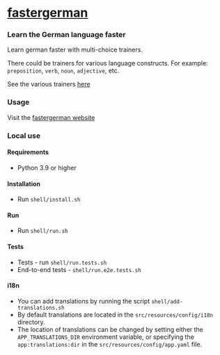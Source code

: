 # [fastergerman](http://fastergerman.us-east-2.elasticbeanstalk.com/)

### Learn the German language faster

Learn german faster with multi-choice trainers. 

There could be trainers for various language constructs. For example: 
`preposition`, `verb`, `noun`, `adjective`, etc.

See the various trainers [here](./docs/trainers/index.md)

### Usage

Visit the [fastergerman website](http://fastergerman.us-east-2.elasticbeanstalk.com/)

### Local use

#### Requirements

- Python 3.9 or higher

#### Installation

- Run `shell/install.sh`

#### Run

- Run `shell/run.sh`

#### Tests

- Tests - run `shell/run.tests.sh`
- End-to-end tests - `shell/run.e2e.tests.sh`

#### i18n

- You can add translations by running the script `shell/add-translations.sh`
- By default translations are located in the `src/resources/config/i18n` directory.
- The location of translations can be changed by setting either the `APP_TRANSLATIONS_DIR` 
environment variable, or specifying the `app:translations:dir` in the 
`src/resources/config/app.yaml` file.

